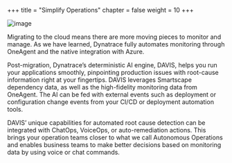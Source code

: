 +++
title = "Simplify Operations"
chapter = false
weight = 10
+++

![image](/images/emma.png)

Migrating to the cloud means there are more moving pieces to monitor and manage. As we have learned, Dynatrace fully automates monitoring through OneAgent and the native integration with Azure.

Post-migration, Dynatrace’s deterministic AI engine, DAVIS, helps you run your applications smoothly, pinpointing production issues with root-cause information right at your fingertips. DAVIS leverages Smartscape dependency data, as well as the high-fidelity monitoring data from OneAgent. The AI can be fed with external events such as deployment or configuration change events from your CI/CD or deployment automation tools.

DAVIS’ unique capabilities for automated root cause detection can be integrated with ChatOps, VoiceOps, or auto-remediation actions. This brings your operation teams closer to what we call Autonomous Operations and enables business teams to make better decisions based on monitoring data by using voice or chat commands.